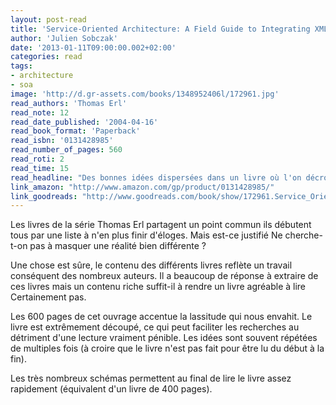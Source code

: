 ```yaml
---
layout: post-read
title: 'Service-Oriented Architecture: A Field Guide to Integrating XML and Web Services'
author: 'Julien Sobczak'
date: '2013-01-11T09:00:00.002+02:00'
categories: read
tags:
- architecture
- soa
image: 'http://d.gr-assets.com/books/1348952406l/172961.jpg'
read_authors: 'Thomas Erl'
read_note: 12
read_date_published: '2004-04-16'
read_book_format: 'Paperback'
read_isbn: '0131428985'
read_number_of_pages: 560
read_roti: 2
read_time: 15
read_headline: "Des bonnes idées dispersées dans un livre où l'on décroche constamment. Il faut s'accrocher pour bénéficier des précieux conseils dans la réalisation d'une architecture SOA. Le premier livre de la série et un des plus techniques."
link_amazon: "http://www.amazon.com/gp/product/0131428985/"
link_goodreads: "http://www.goodreads.com/book/show/172961.Service_Oriented_Architecture"
---
```



Les livres de la série Thomas Erl partagent un point commun ils débutent tous par une liste à n'en plus finir d'éloges. Mais est-ce justifié Ne cherche-t-on pas à masquer une réalité bien différente ?

Une chose est sûre, le contenu des différents livres reflète un travail conséquent des nombreux auteurs. Il a beaucoup de réponse à extraire de ces livres mais un contenu riche suffit-il à rendre un livre agréable à lire Certainement pas.

Les 600 pages de cet ouvrage accentue la lassitude qui nous envahit. Le livre est extrêmement découpé, ce qui peut faciliter les recherches au détriment d'une lecture vraiment pénible. Les idées sont souvent répétées de multiples fois (à croire que le livre n'est pas fait pour être lu du début à la fin).

Les très nombreux schémas permettent au final de lire le livre assez rapidement (équivalent d'un livre de 400 pages).

